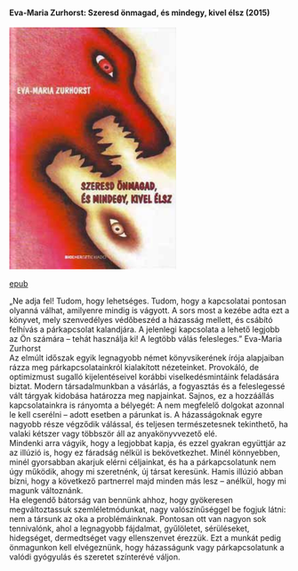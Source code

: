#### <a name="id_513">Eva-Maria Zurhorst: Szeresd önmagad, és mindegy, kivel élsz (2015)</a>
<img src="https://github.com/BercziSandor/calibre_lib/raw/main/Eva-Maria%20Zurhorst/Szeresd%20onmagad%2C%20es%20mindegy%2C%20kivel%20elsz%20%28513%29/cover.jpg" alt="cover" width="300"/>

[epub](https://github.com/BercziSandor/calibre_lib/raw/main/Eva-Maria%20Zurhorst/Szeresd%20onmagad%2C%20es%20mindegy%2C%20kivel%20elsz%20%28513%29/Szeresd%20onmagad%2C%20es%20mindegy%2C%20ki%20-%20Eva-Maria%20Zurhorst.epub)
<div>
<p>„Ne ​adja fel! Tudom, hogy lehetséges. Tudom, hogy a kapcsolatai pontosan olyanná válhat, amilyenre mindig is vágyott. A sors most a kezébe adta ezt a könyvet, mely szenvedélyes védőbeszéd a házasság mellett, és csábító felhívás a párkapcsolat kalandjára. A jelenlegi kapcsolata a lehető legjobb az Ön számára – tehát használja ki! A legtöbb válás felesleges.” Eva-Maria Zurhorst<br>Az elmúlt időszak egyik legnagyobb német könyvsikerének írója alapjaiban rázza meg párkapcsolatainkról kialakított nézeteinket. Provokáló, de optimizmust sugalló kijelentéseivel korábbi viselkedésmintáink feladására biztat. Modern társadalmunkban a vásárlás, a fogyasztás és a feleslegessé vált tárgyak kidobása határozza meg napjainkat. Sajnos, ez a hozzáállás kapcsolatainkra is rányomta a bélyegét: A nem megfelelő dolgokat azonnal le kell cserélni – adott esetben a párunkat is. A házasságoknak egyre nagyobb része végződik válással, és teljesen természetesnek tekinthető, ha valaki kétszer vagy többször áll az anyakönyvvezető elé.<br>Mindenki arra vágyik, hogy a legjobbat kapja, és ezzel gyakran együttjár az az illúzió is, hogy ez fáradság nélkül is bekövetkezhet. Minél könnyebben, minél gyorsabban akarjuk elérni céljainkat, és ha a párkapcsolatunk nem úgy működik, ahogy mi szeretnénk, új társat keresünk. Hamis illúzió abban bízni, hogy a következő partnerrel majd minden más lesz – anélkül, hogy mi magunk változnánk.<br>Ha elegendő bátorság van bennünk ahhoz, hogy gyökeresen megváltoztassuk szemléletmódunkat, nagy valószínűséggel be fogjuk látni: nem a társunk az oka a problémáinknak. Pontosan ott van nagyon sok tennivalónk, ahol a legnagyobb fájdalmat, gyűlöletet, sérüléseket, hidegséget, dermedtséget vagy ellenszenvet érezzük. Ezt a munkát pedig önmagunkon kell elvégeznünk, hogy házasságunk vagy párkapcsolatunk a valódi gyógyulás és szeretet színterévé váljon.</p></div>

